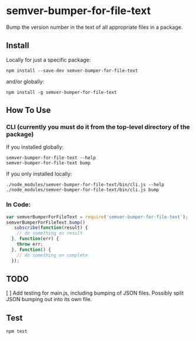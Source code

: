 # semver-bumper-for-file-text
Bump the version number in the text of all appropriate files in a package.

## Install

Locally for just a specific package:

```
npm install --save-dev semver-bumper-for-file-text
```

and/or globally:

```
npm install -g semver-bumper-for-file-text
```

## How To Use

### CLI (currently you must do it from the top-level directory of the package)

If you installed globally:

```
semver-bumper-for-file-text --help
semver-bumper-for-file-text bump
```

If you only installed locally:

```
./node_modules/semver-bumper-for-file-text/bin/cli.js --help
./node_modules/semver-bumper-for-file-text/bin/cli.js bump
```

### In Code:

```js
var semverBumperForFileText = require('semver-bumper-for-file-text');
semverBumperForFileText.bump()
  .subscribe(function(result) {
    // do something on result
  }, function(err) {
    throw err;
  }, function() {
    // do something on complete
  });
```

## TODO

[ ] Add testing for main.js, including bumping of JSON files. Possibly split JSON bumping out into its own file.

## Test

```
npm test
```
